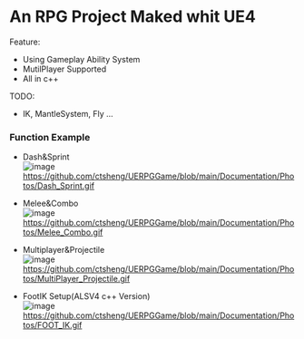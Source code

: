 # An RPG Project Maked whit UE4
Feature:   
* Using Gameplay Ability System
* MutilPlayer Supported
* All in c++

TODO:  
* IK, MantleSystem, Fly ...

  
### Function Example
* Dash&Sprint  
![image](https://github.com/ctsheng/UERPGGame/blob/main/Documentation/Photos/Dash_Sprint.gif)    
https://github.com/ctsheng/UERPGGame/blob/main/Documentation/Photos/Dash_Sprint.gif
  
* Melee&Combo  
![image](https://github.com/ctsheng/UERPGGame/blob/main/Documentation/Photos/Melee_Combo.gif)  
https://github.com/ctsheng/UERPGGame/blob/main/Documentation/Photos/Melee_Combo.gif  
  
* Multiplayer&Projectile  
![image](https://github.com/ctsheng/UERPGGame/blob/main/Documentation/Photos/MultiPlayer_Projectile.gif)   
https://github.com/ctsheng/UERPGGame/blob/main/Documentation/Photos/MultiPlayer_Projectile.gif  

* FootIK Setup(ALSV4 c++ Version)  
![image](https://github.com/ctsheng/UERPGGame/blob/main/Documentation/Photos/FOOT_IK.gif)   
https://github.com/ctsheng/UERPGGame/blob/main/Documentation/Photos/FOOT_IK.gif


